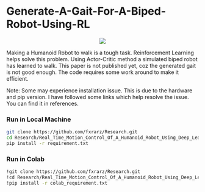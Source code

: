 # Generate-A-Gait-For-A-Biped-Robot-Using-RL

<div align="center">
 <img src="./Asset/banner.jpg" />
</div>

Making a Humanoid Robot to walk is a tough task. Reinforcement Learning helps solve this problem. Using Actor-Critic method a simulated biped robot has learned to walk. This paper is not published yet, coz the generated gait is not good enough. The code requires some work around to make it efficient.

Note: Some may experience installation issue. This is due to the hardware and pip  version. I have followed some links which help resolve the issue. You can find it in references.

### Run in Local Machine
```bash
git clone https://github.com/fxrarz/Research.git
cd Research/Real_Time_Motion_Control_Of_A_Humanoid_Robot_Using_Deep_Learning/
pip install -r requirement.txt
```

### Run in Colab
```bash
!git clone https://github.com/fxrarz/Research.git
!cd Research/Real_Time_Motion_Control_Of_A_Humanoid_Robot_Using_Deep_Learning/
!pip install -r colab_requirement.txt
```
